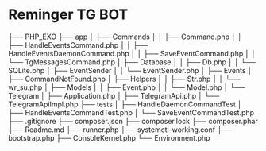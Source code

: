 # Reminger TG BOT

├── PHP_EXO
├── app
│ ├── Commands
│ │ ├── Command.php
│ │ ├── HandleEventsCommand.php
│ │ ├── HandleEventsDaemonCommand.php
│ │ ├── SaveEventCommand.php
│ │ └── TgMessagesCommand.php
│ ├── Database
│ │ ├── Db.php
│ │ └── SQLite.php
│ ├── EventSender
│ │ └── EventSender.php
│ ├── Events
│ ├── CommandNotFound.php
│ ├── Helpers
│ │ ├── Str.php
│ │ └── wr_su.php
│ ├── Models
│ │ ├── Event.php
│ │ └── Model.php
│ └── Telegram
│ ├── Application.php
│ ├── TelegramApi.php
│ └── TelegramApiImpl.php
├── tests
│ ├── HandleDaemonCommandTest
│ ├── HandleEventsCommandTest.php
│ └── SaveEventCommandTest.php
├── .gitignore
├── composer.json
├── composer.lock
├── composer.phar
├── Readme.md
├── runner.php
├── systemctl-working.conf
├── bootstrap.php
├── ConsoleKernel.php
└── Environment.php

